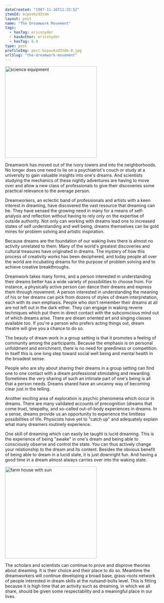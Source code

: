 ```yaml
---
dateCreated: "1987-11-16T11:32:52"
itemId: bcpov6zd3tdm
layout: post
name: "The Dreamwork Movement"
tags:
  - hasTag: ericsnyder
  - hasAuthor: ericsnyder
  - hasTag: 6.4
type: post
profileImg: post-bcpov6zd3tdm-0.jpg
urlSlug: "the-dreamwork-movement"
---
```


<img src="../images/post-bcpov6zd3tdm-0.jpg" alt="science equipment" width="300" height="auto"/>

Dreamwork has moved out of the ivory towers and into the neighborhoods. No longer does one need to lie on a psychiatrist's couch or study at a university to gain valuable insights into one's dreams. And scientists studying the mechanics of these nightly adventures are having to move over and allow a new class of professionals to give their discoveries some practical relevance to the average person.

Dreamworkers, an eclectic band of professionals and artists with a keen interest in dreaming, have discovered the vast resource that dreaming can be. They have sensed the growing need in many for a means of self-analysis and reflection without having to rely only on the expertise of outside authority. Not only can working with dreams lead one to increased states of self understanding and well being, dreams themselves can be gold mines for problem solving and artistic inspiration.

Because dreams are the foundation of our waking lives there is almost no activity unrelated to them. Many of the world's greatest discoveries and cultural treasures have originated in dreams. The mystery of how this process of creativity works has been deciphered, and today people all over the world are incubating dreams for the purpose of problem solving and to achieve creative breakthroughs.

Dreamwork takes many forms, and a person interested in understanding their dreams better has a wide variety of possibilities to choose from. For instance, a physically active person can dance their dreams and express them through movement. A person interested in understanding the meaning of his or her dreams can pick from dozens of styles of dream interpretation, each with its own emphasis. People who don't remember their dreams at all are not left out in the dark either. They can engage in waking reverie techniques which put them in direct contact with the subconscious mind out of which dreams arise. There are dream oriented art and singing classes available too. If you're a person who prefers acting things out, dream theatre will give you a chance to do so.

The beauty of dream work in a group setting is that it promotes a feeling of community among the participants. Because the emphasis is on personal unfoldment and enrichment, there is no need for greediness or competition. In itself this is one long step toward social well being and mental health in the broadest sense.

People who are shy about sharing their dreams in a group setting can find one to one contact with a dream professional stimulating and rewarding. Sometimes the very sharing of such an intimate part of one's being is all that a person needs. Dreams shared have an uncanny way of becoming clear just in the telling.

Another exciting area of exploration is psychic phenomena which occur in dreams. There are many validated accounts of precognition (dreams that come true), telepathy, and so-called out-of-body experiences in dreams. In a sense, dreams provide us an opportunity to experience the limitless possibilities of life. Physicists have yet to "catch up" and adequately explain what many dreamers routinely experience.

One skill of dreaming which can easily be taught is lucid dreaming. This is the experience of being "awake" in one's dream and being able to consciously observe and control the state. You can thus actively change your relationship to the dream and its content. Besides the obvious benefit of being able to dream in a lucid state, it is just downright fun. And having a good time in a dream almost always carries over into the waking state.

<img src="../images/post-bcpov6zd3tdm-1.jpg" alt="farm house with sun" width="300" height="auto"/>

The scholars and scientists can continue to prove and disprove theories about dreaming. It is their choice and their place to do so. Meantime the dreamworkers will continue developing a broad base, grass-roots network of people interested in dream skills at the nutsand-bolts level. This is fitting because it is high time that an activity such as dreaming, in which we all share, should be given some respectability and a meaningful place in our lives.






